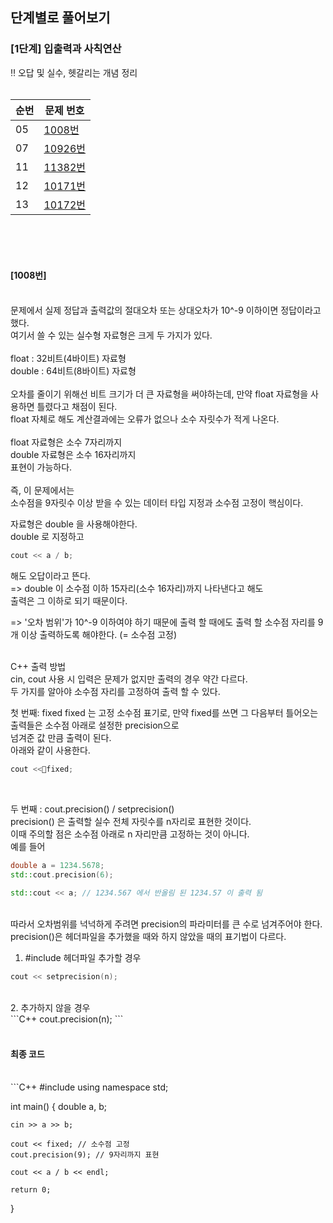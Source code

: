 <h2>단계별로 풀어보기</h2>
<h3>[1단계] 입출력과 사칙연산</h3>

‼️ 오답 및 실수, 헷갈리는 개념 정리 <br><br>


|순번|문제 번호| 
|------|---|
|05|[1008번](https://www.acmicpc.net/problem/1008)|
|07|[10926번](https://www.acmicpc.net/problem/10926)|
|11|[11382번](https://www.acmicpc.net/problem/11382)|
|12|[10171번](https://www.acmicpc.net/problem/10171)|
|13|[10172번](https://www.acmicpc.net/problem/10172)|


<br>
<br>
<br>


<h4>[1008번]</h4><br>
문제에서 실제 정답과 출력값의 절대오차 또는 상대오차가 10^-9 이하이면 정답이라고 했다.<br>
여기서 쓸 수 있는 실수형 자료형은 크게 두 가지가 있다.<br>
<br>
float : 32비트(4바이트) 자료형<br>
double : 64비트(8바이트) 자료형<br>
<br>
오차를 줄이기 위해선 비트 크기가 더 큰 자료형을 써야하는데, 만약 float 자료형을 사용하면 틀렸다고 채점이 된다.<br>
float 자체로 해도 계산결과에는 오류가 없으나 소수 자릿수가 적게 나온다.<br>
<br>
float 자료형은 소수 7자리까지<br>
double 자료형은 소수 16자리까지 <br>
표현이 가능하다.<br>
<br>
즉, 이 문제에서는<br>
소수점을 9자릿수 이상 받을 수 있는 데이터 타입 지정과 소수점 고정이 핵심이다.<br>

자료형은 double 을 사용해야한다.<br>
double 로 지정하고<br>
```C++
cout << a / b;
```
해도 오답이라고 뜬다.<br>
=> double 이 소수점 이하 15자리(소수 16자리)까지 나타낸다고 해도<br>
출력은 그 이하로 되기 때문이다. <br>

=> '오차 범위'가 10^-9 이하여야 하기 때문에 출력 할 때에도 출력 할 소수점 자리를 9개 이상 출력하도록 해야한다. (= 소수점 고정) <br>

<br>
C++ 출력 방법<br>
cin, cout 사용 시 입력은 문제가 없지만 출력의 경우 약간 다르다. <br>
두 가지를 알아야 소수점 자리를 고정하여 출력 할 수 있다. <br>

첫 번째: fixed
fixed 는 고정 소수점 표기로, 만약 fixed를 쓰면 그 다음부터 틀어오는 출력들은 소수점 아래로 설정한 precision으로<br>
넘겨준 값 만큼 출력이 된다. <br>
아래와 같이 사용한다. <br>
```C++
cout <<fixed;
```
<br>

두 번째 : cout.precision() / setprecision()<br>
precision() 은 출력할 실수 전체 자릿수를 n자리로 표현한 것이다.<br>
이때 주의할 점은 소수점 아래로 n 자리만큼 고정하는 것이 아니다. <br>
예를 들어 <br>
```C++
double a = 1234.5678;
std::cout.precision(6);
 
std::cout << a;	// 1234.567 에서 반올림 된 1234.57 이 출력 됨
```
<br>
따라서 오차범위를 넉넉하게 주려면 precision의 파라미터를 큰 수로 넘겨주어야 한다. <br>
precision()은 헤더파일을 추가했을 때와 하지 않았을 때의 표기법이 다르다. <br>

1. #include <iomanip> 헤더파일 추가할 경우<br>
 ```C++
cout << setprecision(n);
 ```
<br>
2. 추가하지 않을 경우<br>
```C++
cout.precision(n);
```
<br>
<br>
<h4>최종 코드</h4> <br>
 ```C++ 
#include <iostream>
using namespace std;

int main()
{
    double a, b;
     
    cin >> a >> b;
     
    cout << fixed; // 소수점 고정 
    cout.precision(9); // 9자리까지 표현
    
    cout << a / b << endl;
     
    return 0;
}
```





